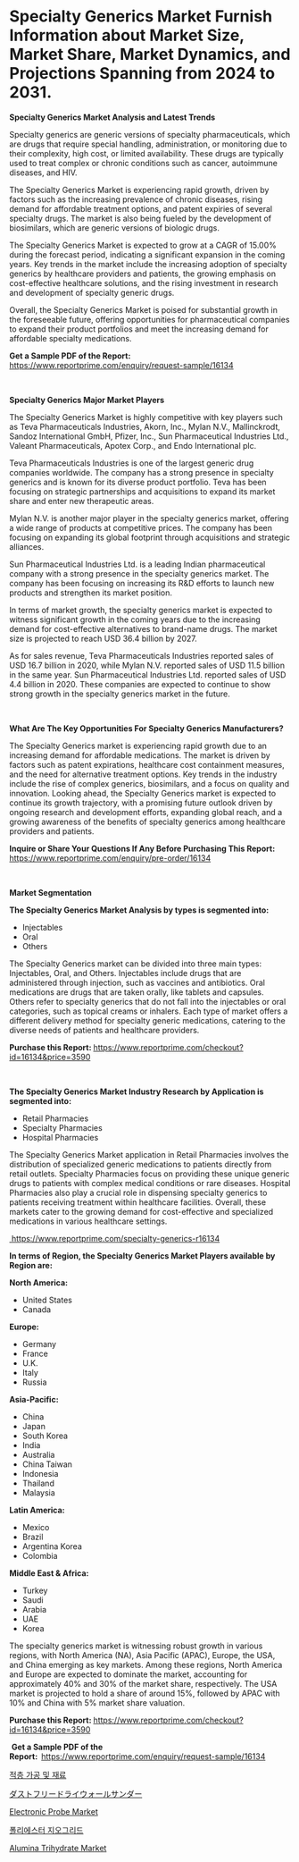 <p><h1>Specialty Generics Market Furnish Information about Market Size, Market Share, Market Dynamics, and Projections Spanning from 2024 to 2031.</h1></p><p><strong>Specialty Generics Market Analysis and Latest Trends</strong></p>
<p><p>Specialty generics are generic versions of specialty pharmaceuticals, which are drugs that require special handling, administration, or monitoring due to their complexity, high cost, or limited availability. These drugs are typically used to treat complex or chronic conditions such as cancer, autoimmune diseases, and HIV.</p><p>The Specialty Generics Market is experiencing rapid growth, driven by factors such as the increasing prevalence of chronic diseases, rising demand for affordable treatment options, and patent expiries of several specialty drugs. The market is also being fueled by the development of biosimilars, which are generic versions of biologic drugs.</p><p>The Specialty Generics Market is expected to grow at a CAGR of 15.00% during the forecast period, indicating a significant expansion in the coming years. Key trends in the market include the increasing adoption of specialty generics by healthcare providers and patients, the growing emphasis on cost-effective healthcare solutions, and the rising investment in research and development of specialty generic drugs.</p><p>Overall, the Specialty Generics Market is poised for substantial growth in the foreseeable future, offering opportunities for pharmaceutical companies to expand their product portfolios and meet the increasing demand for affordable specialty medications.</p></p>
<p><strong>Get a Sample PDF of the Report:&nbsp;</strong> <a href="https://www.reportprime.com/enquiry/request-sample/16134">https://www.reportprime.com/enquiry/request-sample/16134</a></p>
<p>&nbsp;</p>
<p><strong>Specialty Generics Major Market Players</strong></p>
<p><p>The Specialty Generics Market is highly competitive with key players such as Teva Pharmaceuticals Industries, Akorn, Inc., Mylan N.V., Mallinckrodt, Sandoz International GmbH, Pfizer, Inc., Sun Pharmaceutical Industries Ltd., Valeant Pharmaceuticals, Apotex Corp., and Endo International plc.</p><p>Teva Pharmaceuticals Industries is one of the largest generic drug companies worldwide. The company has a strong presence in specialty generics and is known for its diverse product portfolio. Teva has been focusing on strategic partnerships and acquisitions to expand its market share and enter new therapeutic areas.</p><p>Mylan N.V. is another major player in the specialty generics market, offering a wide range of products at competitive prices. The company has been focusing on expanding its global footprint through acquisitions and strategic alliances.</p><p>Sun Pharmaceutical Industries Ltd. is a leading Indian pharmaceutical company with a strong presence in the specialty generics market. The company has been focusing on increasing its R&D efforts to launch new products and strengthen its market position.</p><p>In terms of market growth, the specialty generics market is expected to witness significant growth in the coming years due to the increasing demand for cost-effective alternatives to brand-name drugs. The market size is projected to reach USD 36.4 billion by 2027.</p><p>As for sales revenue, Teva Pharmaceuticals Industries reported sales of USD 16.7 billion in 2020, while Mylan N.V. reported sales of USD 11.5 billion in the same year. Sun Pharmaceutical Industries Ltd. reported sales of USD 4.4 billion in 2020. These companies are expected to continue to show strong growth in the specialty generics market in the future.</p></p>
<p>&nbsp;</p>
<p><strong>What Are The Key Opportunities For Specialty Generics Manufacturers?</strong></p>
<p><p>The Specialty Generics market is experiencing rapid growth due to an increasing demand for affordable medications. The market is driven by factors such as patent expirations, healthcare cost containment measures, and the need for alternative treatment options. Key trends in the industry include the rise of complex generics, biosimilars, and a focus on quality and innovation. Looking ahead, the Specialty Generics market is expected to continue its growth trajectory, with a promising future outlook driven by ongoing research and development efforts, expanding global reach, and a growing awareness of the benefits of specialty generics among healthcare providers and patients.</p></p>
<p><strong>Inquire or Share Your Questions If Any Before Purchasing This Report:</strong> <a href="https://www.reportprime.com/enquiry/pre-order/16134">https://www.reportprime.com/enquiry/pre-order/16134</a></p>
<p>&nbsp;</p>
<p><strong>Market Segmentation</strong></p>
<p><strong>The Specialty Generics Market Analysis by types is segmented into:</strong></p>
<p><ul><li>Injectables</li><li>Oral</li><li>Others</li></ul></p>
<p><p>The Specialty Generics market can be divided into three main types: Injectables, Oral, and Others. Injectables include drugs that are administered through injection, such as vaccines and antibiotics. Oral medications are drugs that are taken orally, like tablets and capsules. Others refer to specialty generics that do not fall into the injectables or oral categories, such as topical creams or inhalers. Each type of market offers a different delivery method for specialty generic medications, catering to the diverse needs of patients and healthcare providers.</p></p>
<p><strong>Purchase this Report:&nbsp;</strong><a href="https://www.reportprime.com/checkout?id=16134&price=3590">https://www.reportprime.com/checkout?id=16134&price=3590</a></p>
<p>&nbsp;</p>
<p><strong>The Specialty Generics Market Industry Research by Application is segmented into:</strong></p>
<p><ul><li>Retail Pharmacies</li><li>Specialty Pharmacies</li><li>Hospital Pharmacies</li></ul></p>
<p><p>The Specialty Generics Market application in Retail Pharmacies involves the distribution of specialized generic medications to patients directly from retail outlets. Specialty Pharmacies focus on providing these unique generic drugs to patients with complex medical conditions or rare diseases. Hospital Pharmacies also play a crucial role in dispensing specialty generics to patients receiving treatment within healthcare facilities. Overall, these markets cater to the growing demand for cost-effective and specialized medications in various healthcare settings.</p></p>
<p><a href="https://www.reportprime.com/specialty-generics-r16134">&nbsp;https://www.reportprime.com/specialty-generics-r16134</a></p>
<p><strong>In terms of Region, the Specialty Generics Market Players available by Region are:</strong></p>
<p>
    <p> <strong> North America: </strong>
        <ul>
            <li>United States</li>
            <li>Canada</li>
        </ul>
        </p> 
    <p> <strong> Europe: </strong>
        <ul>
            <li>Germany</li>
            <li>France</li>
            <li>U.K.</li>
            <li>Italy</li>
            <li>Russia</li>
        </ul>
        </p> 
    <p> <strong> Asia-Pacific: </strong>
        <ul>
            <li>China</li>
            <li>Japan</li>
            <li>South Korea</li>
            <li>India</li>
            <li>Australia</li>
            <li>China Taiwan</li>
            <li>Indonesia</li>
            <li>Thailand</li>
            <li>Malaysia</li>
        </ul>
        </p> 
    <p> <strong> Latin America: </strong>
        <ul>
            <li>Mexico</li>
            <li>Brazil</li>
            <li>Argentina Korea</li>
            <li>Colombia</li>
        </ul>
        </p> 
    <p> <strong> Middle East & Africa: </strong>
        <ul>
            <li>Turkey</li>
            <li>Saudi</li>
            <li>Arabia</li>
            <li>UAE</li>
            <li>Korea</li>
        </ul>
    </p>
    </p>
<p><p>The specialty generics market is witnessing robust growth in various regions, with North America (NA), Asia Pacific (APAC), Europe, the USA, and China emerging as key markets. Among these regions, North America and Europe are expected to dominate the market, accounting for approximately 40% and 30% of the market share, respectively. The USA market is projected to hold a share of around 15%, followed by APAC with 10% and China with 5% market share valuation.</p></p>
<p><strong>Purchase this Report: </strong><a href="https://www.reportprime.com/checkout?id=16134&price=3590">https://www.reportprime.com/checkout?id=16134&price=3590</a></p>
<p>&nbsp;<strong>Get a Sample PDF of the Report:&nbsp;&nbsp;</strong><a href="https://www.reportprime.com/enquiry/request-sample/16134">https://www.reportprime.com/enquiry/request-sample/16134</a></p>
<p><strong></strong></p>
<p><p><a href="https://github.com/vsr06p4p49/Market-Research-Report-List-1/blob/main/206578624138.md">적층 가공 및 재료</a></p><p><a href="https://github.com/vhemk0794148/Market-Research-Report-List-1/blob/main/490909725860.md">ダストフリードライウォールサンダー</a></p><p><a href="https://www.linkedin.com/pulse/electronic-probe-market-analysis-sze-forecasted-period-from-8agvc?trackingId=53lCxOZzuvj7rNWz50EcNQ%3D%3D">Electronic Probe Market</a></p><p><a href="https://medium.com/@gustavorn8776/%ED%8F%B4%EB%A6%AC%EC%97%90%EC%8A%A4%ED%84%B0-%EC%A7%80%EC%98%A4%EA%B7%B8%EB%A6%AC%EB%93%9C-%EC%8B%9C%EC%9E%A5-%EA%B7%9C%EB%AA%A8-%EC%8B%9C%EC%9E%A5-%EC%A0%84%EB%A7%9D-%EB%B0%8F-%EC%8B%9C%EC%9E%A5-%EC%98%88%EC%B8%A1-2024%EB%85%84%EB%B6%80%ED%84%B0-2031%EB%85%84%EA%B9%8C%EC%A7%80-cc9d74bc2ec5">폴리에스터 지오그리드</a></p><p><a href="https://issuu.com/reportprime-2/docs/alumina-trihydrate-market-size-2030.pptx">Alumina Trihydrate Market</a></p></p>